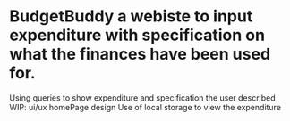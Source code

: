 # BudgetBuddy a webiste to input expenditure with specification on what the finances have been used for.
Using queries to show expenditure and specification the user described
WIP: ui/ux homePage design
     Use of local storage to view the expenditure

